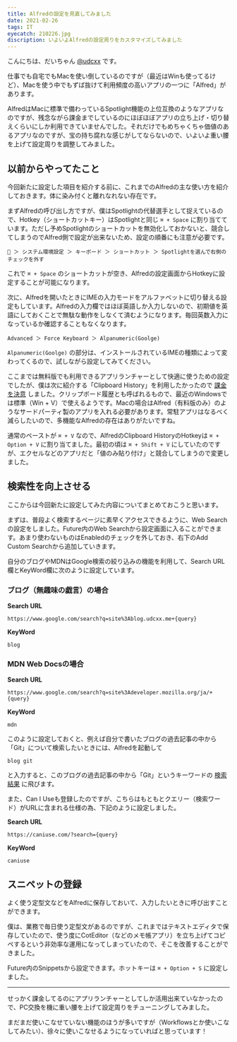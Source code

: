 ```yaml
---
title: Alfredの設定を見直してみました
date: 2021-02-26
tags: IT
eyecatch: 210226.jpg
discription: いよいよAlfredの設定周りをカスタマイズしてみました
---
```


こんにちは、だいちゃん [@udcxx](https://twitter.com/udc_xx) です。

仕事でも自宅でもMacを使い倒しているのですが（最近はWinも使ってるけど）、Macを使う中でもずば抜けて利用頻度の高いアプリの一つに「Alfred」があります。

AlfredはMacに標準で備わっているSpotlight機能の上位互換のようなアプリなのですが、残念ながら課金までしているのにほぼほぼアプリの立ち上げ・切り替えくらいにしか利用できていませんでした。それだけでもめちゃくちゃ価値のあるアプリなのですが、宝の持ち腐れな感じがしてならないので、いよいよ重い腰を上げて設定周りを調整してみました。

## 以前からやってたこと

今回新たに設定した項目を紹介する前に、これまでのAlfredの主な使い方を紹介しておきます。体に染み付くと離れなれない存在です。

まずAlfredの呼び出し方ですが、僕はSpotlightの代替選手として捉えているので、Hotkey（ショートカットキー）はSpotlightと同じ `⌘ + Space` に割り当てています。ただし予めSpotlightのショートカットを無効化しておかないと、競合してしまうのでAlfred側で設定が出来ないため、設定の順番にも注意が必要です。

```
🍎 ＞ システム環境設定 ＞ キーボード ＞ ショートカット ＞ Spotlightを選んで右側のチェックを外す
```

これで `⌘ + Space` のショートカットが空き、Alfredの設定画面からHotkeyに設定することが可能になります。

次に、Alfredを開いたときにIMEの入力モードをアルファベットに切り替える設定もしています。Alfredの入力欄ではほぼ英語しか入力しないので、初期値を英語にしておくことで無駄な動作をしなくて済むようになります。毎回英数入力になっているか確認することもなくなります。

```
Advanced ＞ Force Keyboard ＞ Alpanumeric(Goolge)
```

`Alpanumeric(Goolge)` の部分は、インストールされているIMEの種類によって変わってくるので、試しながら設定してみてください。

ここまでは無料版でも利用できるアプリランチャーとして快適に使うための設定でしたが、僕は次に紹介する「Clipboard History」を利用したかったので [課金を決意](https://blog.udcxx.me/article/201114/alfred-powerpack/) しました。クリップボード履歴とも呼ばれるもので、最近のWindowsでは標準（Win + V）で使えるようです。Macの場合はAlfred（有料版のみ）のようなサードパーティ製のアプリを入れる必要があります。常駐アプリはなるべく減らしたいので、多機能なAlfredの存在はありがたいですね。

通常のペーストが `⌘ + V` なので、AlfredのClipboard HistoryのHotkeyは `⌘ + Option + V` に割り当てました。最初の頃は `⌘ + Shift + V` にしていたのですが、エクセルなどのアプリだと「値のみ貼り付け」と競合してしまうので変更しました。


## 検索性を向上させる

ここからは今回新たに設定してみた内容についてまとめておこうと思います。

まずは、普段よく検索するページに素早くアクセスできるように、Web Searchの設定をしました。Future内のWeb Searchから設定画面に入ることができます。あまり使わないものはEnabledのチェックを外しておき、右下のAdd Custom Searchから追加していきます。

自分のブログやMDNはGoogle検索の絞り込みの機能を利用して、Search URL欄とKeyWord欄に次のように設定しています。

### ブログ（無趣味の戯言）の場合

**Search URL**

```
https://www.google.com/search?q=site%3Ablog.udcxx.me+{query}
```

**KeyWord**

```
blog
```

### MDN Web Docsの場合

**Search URL**

```
https://www.google.com/search?q=site%3Adeveloper.mozilla.org/ja/+{query}
```

**KeyWord**

```
mdn
```

このように設定しておくと、例えば自分で書いたブログの過去記事の中から「Git」について検索したいときには、Alfredを起動して

```
blog git
```

と入力すると、このブログの過去記事の中から「Git」というキーワードの [検索結果](https://www.google.com/search?q=site%3Ablog.udcxx.me+git) に飛びます。

また、Can I Useも登録したのですが、こちらはもともとクエリー（検索ワード）がURLに含まれる仕様の為、下記のように設定しました。

**Search URL**

```
https://caniuse.com/?search={query}
```

**KeyWord**

```
caniuse
```


## スニペットの登録

よく使う定型文などをAlfredに保存しておいて、入力したいときに呼び出すことができます。

僕は、業務で毎日使う定型文があるのですが、これまではテキストエディタで保存していたので、使う度にCotEditor（などのメモ帳アプリ）を立ち上げてコピペするという非効率な運用になってしまっていたので、そこを改善することができました。

Future内のSnippetsから設定できます。ホットキーは `⌘ + Option + S` に設定しました。

---

せっかく課金してるのにアプリランチャーとしてしか活用出来ていなかったので、PC交換を機に重い腰を上げて設定周りをチューニングしてみました。

まだまだ使いこなせていない機能のほうが多いですが（Workflowsとか使いこなしてみたい）、徐々に使いこなせるようになっていればと思っています！
